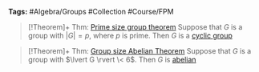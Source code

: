 ---
---

**Tags:**  #Algebra/Groups #Collection #Course/FPM


 > 
 > \[!Theorem\]+ Thm: [Prime size group theorem](Prime%20size%20group%20theorem.md)
 > Suppose that $G$ is a group with $\lvert G \rvert=p$, where $p$ is prime. Then $G$ is a [cyclic group](Cyclic%20Subgroups.md)



 > 
 > \[!Theorem\]+ Thm: [Group size Abelian Theorem](Group%20size%20Abelian%20Theorem.md)
 > Suppose that $G$ is a group with $\lvert G \rvert \< 6$. Then $G$ is [abelian](Abelian%20Group.md)



